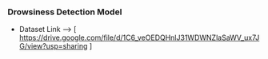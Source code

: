 ### Drowsiness Detection Model

- Dataset Link --> [ https://drive.google.com/file/d/1C6_veOEDQHnlJ31WDWNZlaSaWV_ux7JG/view?usp=sharing ]


